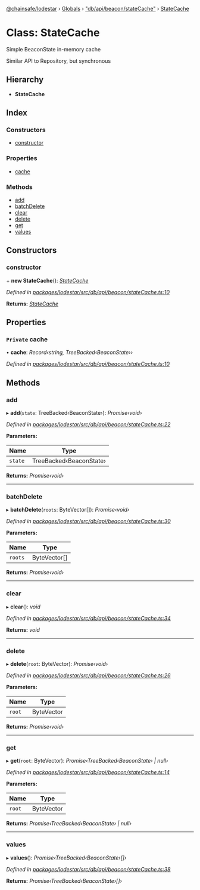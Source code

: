 [@chainsafe/lodestar](../README.md) › [Globals](../globals.md) › ["db/api/beacon/stateCache"](../modules/_db_api_beacon_statecache_.md) › [StateCache](_db_api_beacon_statecache_.statecache.md)

# Class: StateCache

Simple BeaconState in-memory cache

Similar API to Repository, but synchronous

## Hierarchy

* **StateCache**

## Index

### Constructors

* [constructor](_db_api_beacon_statecache_.statecache.md#constructor)

### Properties

* [cache](_db_api_beacon_statecache_.statecache.md#private-cache)

### Methods

* [add](_db_api_beacon_statecache_.statecache.md#add)
* [batchDelete](_db_api_beacon_statecache_.statecache.md#batchdelete)
* [clear](_db_api_beacon_statecache_.statecache.md#clear)
* [delete](_db_api_beacon_statecache_.statecache.md#delete)
* [get](_db_api_beacon_statecache_.statecache.md#get)
* [values](_db_api_beacon_statecache_.statecache.md#values)

## Constructors

###  constructor

\+ **new StateCache**(): *[StateCache](_db_api_beacon_statecache_.statecache.md)*

*Defined in [packages/lodestar/src/db/api/beacon/stateCache.ts:10](https://github.com/ChainSafe/lodestar/blob/e23248925/packages/lodestar/src/db/api/beacon/stateCache.ts#L10)*

**Returns:** *[StateCache](_db_api_beacon_statecache_.statecache.md)*

## Properties

### `Private` cache

• **cache**: *Record‹string, TreeBacked‹BeaconState››*

*Defined in [packages/lodestar/src/db/api/beacon/stateCache.ts:10](https://github.com/ChainSafe/lodestar/blob/e23248925/packages/lodestar/src/db/api/beacon/stateCache.ts#L10)*

## Methods

###  add

▸ **add**(`state`: TreeBacked‹BeaconState›): *Promise‹void›*

*Defined in [packages/lodestar/src/db/api/beacon/stateCache.ts:22](https://github.com/ChainSafe/lodestar/blob/e23248925/packages/lodestar/src/db/api/beacon/stateCache.ts#L22)*

**Parameters:**

Name | Type |
------ | ------ |
`state` | TreeBacked‹BeaconState› |

**Returns:** *Promise‹void›*

___

###  batchDelete

▸ **batchDelete**(`roots`: ByteVector[]): *Promise‹void›*

*Defined in [packages/lodestar/src/db/api/beacon/stateCache.ts:30](https://github.com/ChainSafe/lodestar/blob/e23248925/packages/lodestar/src/db/api/beacon/stateCache.ts#L30)*

**Parameters:**

Name | Type |
------ | ------ |
`roots` | ByteVector[] |

**Returns:** *Promise‹void›*

___

###  clear

▸ **clear**(): *void*

*Defined in [packages/lodestar/src/db/api/beacon/stateCache.ts:34](https://github.com/ChainSafe/lodestar/blob/e23248925/packages/lodestar/src/db/api/beacon/stateCache.ts#L34)*

**Returns:** *void*

___

###  delete

▸ **delete**(`root`: ByteVector): *Promise‹void›*

*Defined in [packages/lodestar/src/db/api/beacon/stateCache.ts:26](https://github.com/ChainSafe/lodestar/blob/e23248925/packages/lodestar/src/db/api/beacon/stateCache.ts#L26)*

**Parameters:**

Name | Type |
------ | ------ |
`root` | ByteVector |

**Returns:** *Promise‹void›*

___

###  get

▸ **get**(`root`: ByteVector): *Promise‹TreeBacked‹BeaconState› | null›*

*Defined in [packages/lodestar/src/db/api/beacon/stateCache.ts:14](https://github.com/ChainSafe/lodestar/blob/e23248925/packages/lodestar/src/db/api/beacon/stateCache.ts#L14)*

**Parameters:**

Name | Type |
------ | ------ |
`root` | ByteVector |

**Returns:** *Promise‹TreeBacked‹BeaconState› | null›*

___

###  values

▸ **values**(): *Promise‹TreeBacked‹BeaconState›[]›*

*Defined in [packages/lodestar/src/db/api/beacon/stateCache.ts:38](https://github.com/ChainSafe/lodestar/blob/e23248925/packages/lodestar/src/db/api/beacon/stateCache.ts#L38)*

**Returns:** *Promise‹TreeBacked‹BeaconState›[]›*
